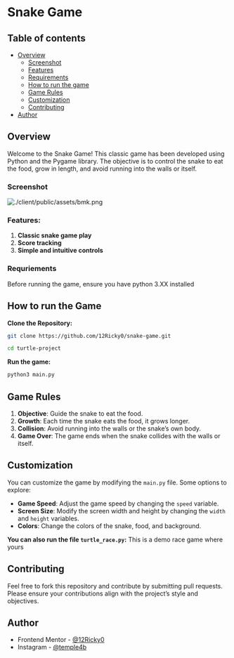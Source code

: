 # Snake Game

## Table of contents

- [Overview](#overview)
  - [Screenshot](#screenshot)
  - [Features](#features)
  - [Requirements](#requriements)
  - [How to run the game](#how-to-run-the-game)
  - [Game Rules](#game-rules)
  - [Customization](#customization)
  - [Contributing](#contributing)
- [Author](#author)

## Overview

Welcome to the Snake Game! This classic game has been developed using Python and the Pygame library. 
The objective is to control the snake to eat the food, grow in length, and avoid running into the walls or itself.

### Screenshot

![./client/public/assets/bmk.png](./client/public/assets/bmk.png)

### Features:

1. **Classic snake game play**
2. **Score tracking**
3. **Simple and intuitive controls**


### Requriements

Before running the game, ensure you have python 3.XX installed

## How to run the Game

**Clone the Repository:**

```bash
git clone https://github.com/12Ricky0/snake-game.git
```

```bash
cd turtle-project
```
**Run the game:**

```bash
python3 main.py
```

## Game Rules

1. **Objective**: Guide the snake to eat the food.
2. **Growth**: Each time the snake eats the food, it grows longer.
3. **Collision**: Avoid running into the walls or the snake’s own body.
4. **Game Over**: The game ends when the snake collides with the walls or itself.

## Customization

You can customize the game by modifying the `main.py` file. Some options to explore:

- **Game Speed**: Adjust the game speed by changing the `speed` variable.
- **Screen Size**: Modify the screen width and height by changing the `width` and `height` variables.
- **Colors**: Change the colors of the snake, food, and background.

**You can also run the file `turtle_race.py`:**
This is a demo race game where yours

## Contributing

Feel free to fork this repository and contribute by submitting pull requests. 
Please ensure your contributions align with the project’s style and objectives.

## Author

- Frontend Mentor - [@12Ricky0](https://www.frontendmentor.io/profile/12Ricky0)
- Instagram - [@temple4b](https://www.instagram.com/temple4b)

